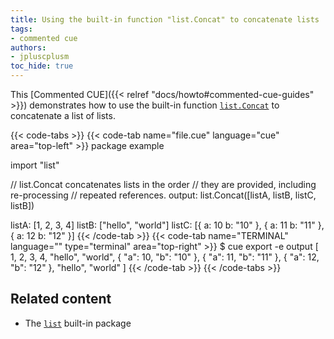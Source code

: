 ```yaml
---
title: Using the built-in function "list.Concat" to concatenate lists
tags:
- commented cue
authors:
- jpluscplusm
toc_hide: true
---
```


This [Commented CUE]({{< relref "docs/howto#commented-cue-guides" >}})
demonstrates how to use the built-in function
[`list.Concat`](https://pkg.go.dev/cuelang.org/go/pkg/list#Concat)
to concatenate a list of lists.

{{< code-tabs >}}
{{< code-tab name="file.cue" language="cue"  area="top-left" >}}
package example

import "list"

// list.Concat concatenates lists in the order
// they are provided, including re-processing
// repeated references.
output: list.Concat([listA, listB, listC, listB])

listA: [1, 2, 3, 4]
listB: ["hello", "world"]
listC: [{
	a: 10
	b: "10"
}, {
	a: 11
	b: "11"
}, {
	a: 12
	b: "12"
}]
{{< /code-tab >}}
{{< code-tab name="TERMINAL" language="" type="terminal" area="top-right" >}}
$ cue export -e output
[
    1,
    2,
    3,
    4,
    "hello",
    "world",
    {
        "a": 10,
        "b": "10"
    },
    {
        "a": 11,
        "b": "11"
    },
    {
        "a": 12,
        "b": "12"
    },
    "hello",
    "world"
]
{{< /code-tab >}}
{{< /code-tabs >}}

## Related content

- The [`list`](https://pkg.go.dev/cuelang.org/go/pkg/list) built-in package
